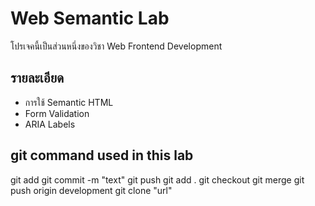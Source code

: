 # Web Semantic Lab
โปรเจคนี้เป็นส่วนหนึ่งของวิชา Web Frontend Development
## รายละเอียด
- การใช้ Semantic HTML
- Form Validation
- ARIA Labels
## git command used in this lab
git add
git commit -m "text"
git push
git add .
git checkout
git merge
git push origin development
git clone "url"